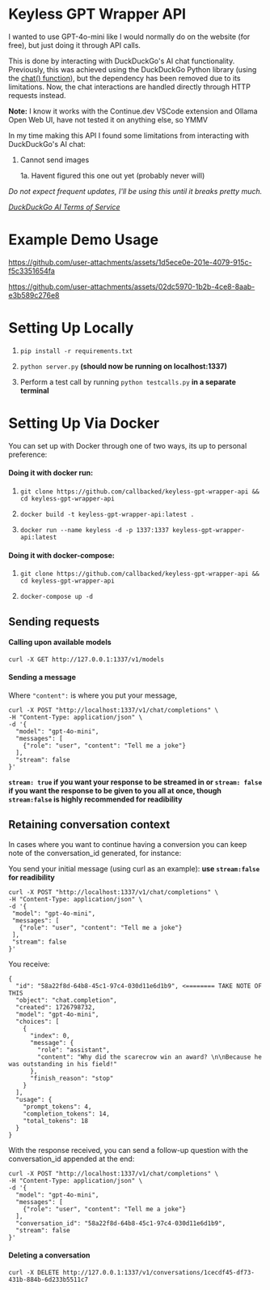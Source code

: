 
# Keyless GPT Wrapper API

I wanted to use GPT-4o-mini like I would normally do on the website (for free), but just doing it through API calls.

  
This is done by interacting with DuckDuckGo's AI chat functionality. Previously, this was achieved using the DuckDuckGo Python library (using the [chat() function](https://pypi.org/project/duckduckgo-search)), but the dependency has been removed due to its limitations. Now, the chat interactions are handled directly through HTTP requests instead.
  
**Note:** I know it works with the Continue.dev VSCode extension and Ollama Open Web UI, have not tested it on anything else, so YMMV

In my time making this API I found some limitations from interacting with DuckDuckGo's AI chat:


1. Cannot send images

    1a. Havent figured this one out yet (probably never will)

*Do not expect frequent updates, I'll be using this until it breaks pretty much.*

*[DuckDuckGo AI Terms of Service](https://duckduckgo.com/aichat/privacy-terms)*


# Example Demo Usage



https://github.com/user-attachments/assets/1d5ece0e-201e-4079-915c-f5c3351654fa



https://github.com/user-attachments/assets/02dc5970-1b2b-4ce8-8aab-e3b589c276e8



# Setting Up Locally


1.  ``pip install -r requirements.txt``


2.  ``python server.py``  **(should now be running on localhost:1337)**


3. Perform a test call by running ``python testcalls.py``  **in a separate terminal**


# Setting Up Via Docker


You can set up with Docker through one of two ways, its up to personal preference:

  

  

#### Doing it with docker run:



1.  ``git clone https://github.com/callbacked/keyless-gpt-wrapper-api && cd keyless-gpt-wrapper-api ``



2.  ``docker build -t keyless-gpt-wrapper-api:latest .``



3.  ``docker run --name keyless -d -p 1337:1337 keyless-gpt-wrapper-api:latest``



#### Doing it with docker-compose:


1.  ``git clone https://github.com/callbacked/keyless-gpt-wrapper-api && cd keyless-gpt-wrapper-api ``

  
4.  ``docker-compose up -d``

## Sending requests


#### Calling upon available models
``curl -X GET http://127.0.0.1:1337/v1/models``

#### Sending a message

Where ``"content":`` is where you put your message, 
```
curl -X POST "http://localhost:1337/v1/chat/completions" \
-H "Content-Type: application/json" \
-d '{
  "model": "gpt-4o-mini",
  "messages": [
    {"role": "user", "content": "Tell me a joke"}
  ],
  "stream": false
}'
```
**``stream: true`` if you want your response to be streamed in or ``stream: false`` if you want the response to be given to you all at once, though ``stream:false`` is highly recommended for readibility**

## Retaining conversation context


In cases where you want to continue having a conversion you can keep note of the conversation_id generated, for instance:

  
You send your initial message (using curl as an example): **use ``stream:false`` for readibility**

 ```
curl -X POST "http://localhost:1337/v1/chat/completions" \
-H "Content-Type: application/json" \
-d '{
  "model": "gpt-4o-mini",
  "messages": [
    {"role": "user", "content": "Tell me a joke"}
  ],
  "stream": false
}'
```
You receive:
```
{
  "id": "58a22f8d-64b8-45c1-97c4-030d11e6d1b9", <======== TAKE NOTE OF THIS
  "object": "chat.completion",
  "created": 1726798732,
  "model": "gpt-4o-mini",
  "choices": [
    {
      "index": 0,
      "message": {
        "role": "assistant",
        "content": "Why did the scarecrow win an award? \n\nBecause he was outstanding in his field!"
      },
      "finish_reason": "stop"
    }
  ],
  "usage": {
    "prompt_tokens": 4,
    "completion_tokens": 14,
    "total_tokens": 18
  }
}

```

With the response received, you can send a follow-up question with the conversation_id appended at the end:

```
curl -X POST "http://localhost:1337/v1/chat/completions" \
-H "Content-Type: application/json" \
-d '{
  "model": "gpt-4o-mini",
  "messages": [
    {"role": "user", "content": "Tell me a joke"}
  ],
  "conversation_id": "58a22f8d-64b8-45c1-97c4-030d11e6d1b9",
  "stream": false
}'
```

#### Deleting a conversation

``curl -X DELETE http://127.0.0.1:1337/v1/conversations/1cecdf45-df73-431b-884b-6d233b5511c7``




